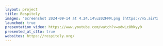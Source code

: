 ```yaml
---
layout: project
title: Respitely
images: "Screenshot 2024-09-14 at 4.24.14\u202FPM.png (https://v5.airtableusercontent.com/v3/u/34/34/1729980000000/jih695XmRlaZnMNGGIw3_A/ab2GmulkTe1zODOtjq2RrWJ_MTZ4f2wnlHQsKCtB5pITz1TtdNX4WMxJMGnqef2DFvMdNsnvcL7mOVQVy42fYGRot2QcckDVGFVMe6RbJFvTA28oPat2k7G1_zRPrDNNk1i3HQEKeyVSuF-mkItEoxM2IZoAGxM-Y49bIf_MkOidLugtx8Kwej_VbHoUo_WT/16IWGa5JudhTNrotqObDT5ErxeQbqsVRQpsGB1nj_K8)"
launched: true
presentation_video: https://www.youtube.com/watch?v=ydwLc8hkyy0
presented_at_ctto: true
websites: https://respitely.org/
---
```


